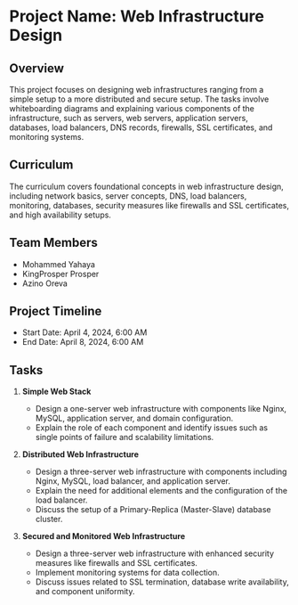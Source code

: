 # Project Name: Web Infrastructure Design

## Overview
This project focuses on designing web infrastructures ranging from a simple setup to a more distributed and secure setup. The tasks involve whiteboarding diagrams and explaining various components of the infrastructure, such as servers, web servers, application servers, databases, load balancers, DNS records, firewalls, SSL certificates, and monitoring systems.

## Curriculum
The curriculum covers foundational concepts in web infrastructure design, including network basics, server concepts, DNS, load balancers, monitoring, databases, security measures like firewalls and SSL certificates, and high availability setups.

## Team Members
- Mohammed Yahaya
- KingProsper Prosper
- Azino Oreva

## Project Timeline
- Start Date: April 4, 2024, 6:00 AM
- End Date: April 8, 2024, 6:00 AM

## Tasks
1. **Simple Web Stack**
   - Design a one-server web infrastructure with components like Nginx, MySQL, application server, and domain configuration.
   - Explain the role of each component and identify issues such as single points of failure and scalability limitations.

2. **Distributed Web Infrastructure**
   - Design a three-server web infrastructure with components including Nginx, MySQL, load balancer, and application server.
   - Explain the need for additional elements and the configuration of the load balancer.
   - Discuss the setup of a Primary-Replica (Master-Slave) database cluster.

3. **Secured and Monitored Web Infrastructure**
   - Design a three-server web infrastructure with enhanced security measures like firewalls and SSL certificates.
   - Implement monitoring systems for data collection.
   - Discuss issues related to SSL termination, database write availability, and component uniformity.

